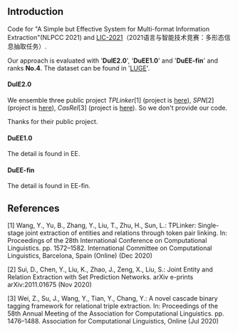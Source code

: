 ## Introduction
Code for "A Simple but Effective System for Multi-format Information Extraction"(NLPCC 2021) and [LIC-2021](https://aistudio.baidu.com/aistudio/competition/detail/65?isFromLuge=true&lang=zh_CN)（2021语言与智能技术竞赛：多形态信息抽取任务）.

Our approach is evaluated with '**DuIE2.0**', '**DuEE1.0**' and '**DuEE-fin**' and ranks **No.4**. The dataset can be found in '[LUGE](https://aistudio.baidu.com/aistudio/competition/detail/46/?isFromLUGE=TRUE)'.

#### DuIE2.0

We ensemble three public project *TPLinker*[1] (project is [here](https://github.com/131250208/TPlinker-joint-extraction)), *SPN*[2] (project is [here](https://github.com/DianboWork/SPN4RE)), *CasRel*[3] (project is [here](https://github.com/weizhepei/CasRel)). So we don't provide our code.

Thanks for their public project.

#### DuEE1.0

The detail is found in EE.

#### DuEE-fin

The detail is found in EE-fin.

## References

[1] Wang, Y., Yu, B., Zhang, Y., Liu, T., Zhu, H., Sun, L.: TPLinker: Single-stage joint extraction of entities and relations through token pair linking. In: Proceedings of the 28th International Conference on Computational Linguistics. pp. 1572–1582. International Committee on Computational Linguistics, Barcelona, Spain (Online) (Dec 2020)

[2] Sui, D., Chen, Y., Liu, K., Zhao, J., Zeng, X., Liu, S.: Joint Entity and Relation Extraction with Set Prediction Networks. arXiv e-prints arXiv:2011.01675 (Nov 2020)

[3] Wei, Z., Su, J., Wang, Y., Tian, Y., Chang, Y.: A novel cascade binary tagging framework for relational triple extraction. In: Proceedings of the 58th Annual Meeting of the Association for Computational Linguistics. pp. 1476–1488. Association for Computational Linguistics, Online (Jul 2020)